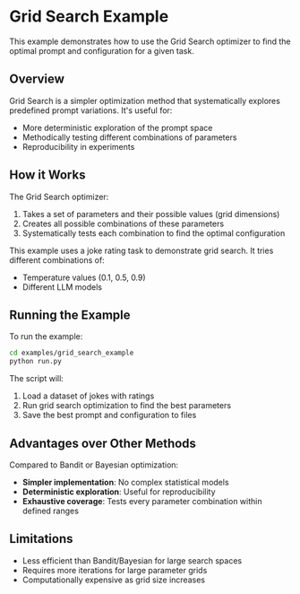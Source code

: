 # Grid Search Example

This example demonstrates how to use the Grid Search optimizer to find the optimal prompt and configuration for a given task.

## Overview

Grid Search is a simpler optimization method that systematically explores predefined prompt variations. It's useful for:

- More deterministic exploration of the prompt space
- Methodically testing different combinations of parameters
- Reproducibility in experiments

## How it Works

The Grid Search optimizer:

1. Takes a set of parameters and their possible values (grid dimensions)
2. Creates all possible combinations of these parameters
3. Systematically tests each combination to find the optimal configuration

This example uses a joke rating task to demonstrate grid search. It tries different combinations of:
- Temperature values (0.1, 0.5, 0.9)
- Different LLM models

## Running the Example

To run the example:

```bash
cd examples/grid_search_example
python run.py
```

The script will:
1. Load a dataset of jokes with ratings
2. Run grid search optimization to find the best parameters
3. Save the best prompt and configuration to files

## Advantages over Other Methods

Compared to Bandit or Bayesian optimization:

- **Simpler implementation**: No complex statistical models
- **Deterministic exploration**: Useful for reproducibility
- **Exhaustive coverage**: Tests every parameter combination within defined ranges

## Limitations

- Less efficient than Bandit/Bayesian for large search spaces
- Requires more iterations for large parameter grids
- Computationally expensive as grid size increases 
